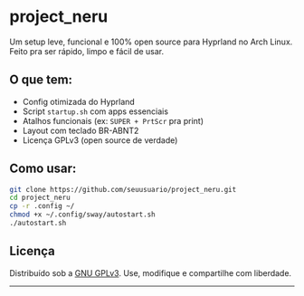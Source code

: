 # project\_neru

Um setup leve, funcional e 100% open source para Hyprland no Arch Linux. Feito pra ser rápido, limpo e fácil de usar.

## O que tem:

* Config otimizada do Hyprland
* Script `startup.sh` com apps essenciais
* Atalhos funcionais (ex: `SUPER + PrtScr` pra print)
* Layout com teclado BR-ABNT2
* Licença GPLv3 (open source de verdade)

## Como usar:

```bash
git clone https://github.com/seuusuario/project_neru.git
cd project_neru
cp -r .config ~/
chmod +x ~/.config/sway/autostart.sh
./autostart.sh
```

## Licença

Distribuído sob a [GNU GPLv3](https://www.gnu.org/licenses/gpl-3.0.html).
Use, modifique e compartilhe com liberdade.

---
